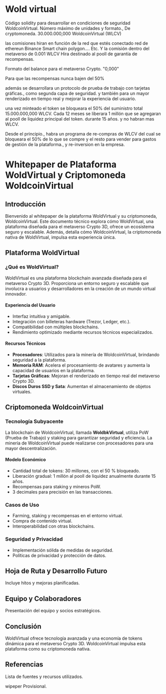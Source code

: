 # Wold virtual 
Código solidity para desarrollar 
en condiciones de seguridad WoldcoinVirtual.
Número máximo de unidades y formato.,
 De cryptomoneda.
30.000.000,000 WoldcoinVirtual (WLCV)

las comisiones hiran en función 
de la red que estés conectado red de ethereun
Binance Smart chain polygon.... Etc.
Y la comisión dentro del metaverso de 0.001 WLCV
Hira destinado al pooll de garantía de recompensas.

Formato del balance para el metaverso
Crypto.  "0,000"

Para que las recompensas nunca bajen del 50%

además se desarrollara un protocolo de prueba de trabajo con tarjetas gráficas., como segunda capa de seguridad.
y también para un mayor renderizado en tiempo real y mejorar la experiencia del usuario.


una vez minteado el token
se bloqueara el 50% del suministro total
15.000.000,000 WLCV. Cada 12 meses se liberara 1 millón que se agregaran al pooll de liquidez principal del token.
durante 15 años. y no habran mas WLCV.

Desde el principio., habra un programa de re-compras de WLCV del cual se bloqueara el 50% de lo que se compre
y el resto para vender para gastos de gestión de la plataforma., y re-inversion en la empresa.




# Whitepaper de Plataforma WoldVirtual y Criptomoneda WoldcoinVirtual

## Introducción
Bienvenido al whitepaper de la plataforma WoldVirtual y su criptomoneda, WoldcoinVirtual. Este documento técnico explora cómo WoldVirtual, una plataforma diseñada para el metaverso Crypto 3D, ofrece un ecosistema seguro y escalable. Además, detalla cómo WoldcoinVirtual, la criptomoneda nativa de WoldVirtual, impulsa esta experiencia única.

## Plataforma WoldVirtual
### ¿Qué es WoldVirtual?
WoldVirtual es una plataforma blockchain avanzada diseñada para el metaverso Crypto 3D. Proporciona un entorno seguro y escalable que involucra a usuarios y desarrolladores en la creación de un mundo virtual innovador.

#### Experiencia del Usuario
- Interfaz intuitiva y amigable.
- Integración con billeteras hardware (Trezor, Ledger, etc.).
- Compatibilidad con múltiples blockchains.
- Rendimiento optimizado mediante recursos técnicos especializados.

#### Recursos Técnicos
- **Procesadores**: Utilizados para la minería de WoldcoinVirtual, brindando seguridad a la plataforma.
- **Memoria RAM**: Acelera el procesamiento de avatares y aumenta la capacidad de usuarios en la plataforma.
- **Tarjetas Gráficas**: Mejoran el renderizado en tiempo real del metaverso Crypto 3D.
- **Discos Duros SSD y Sata**: Aumentan el almacenamiento de objetos virtuales.

## Criptomoneda WoldcoinVirtual
### Tecnología Subyacente
La blockchain de WoldcoinVirtual, llamada **WoldbkVirtual**, utiliza PoW (Prueba de Trabajo) y staking para garantizar seguridad y eficiencia. La minería de WoldcoinVirtual puede realizarse con procesadores para una mayor descentralización.

#### Modelo Económico
- Cantidad total de tokens: 30 millones, con el 50 % bloqueado.
- Liberación gradual: 1 millón al pooll de liquidez anualmente durante 15 años.
- Recompensas para staking y mineros PoW.
- 3 decimales para precisión en las transacciones.

### Casos de Uso
- Farming, staking y recompensas en el entorno virtual.
- Compra de contenido virtual.
- Interoperabilidad con otras blockchains.

### Seguridad y Privacidad
- Implementación sólida de medidas de seguridad.
- Políticas de privacidad y protección de datos.

## Hoja de Ruta y Desarrollo Futuro
Incluye hitos y mejoras planificadas.

## Equipo y Colaboradores
Presentación del equipo y socios estratégicos.

## Conclusión
WoldVirtual ofrece tecnología avanzada y una economía de tokens dinámica para el metaverso Crypto 3D. WoldcoinVirtual impulsa esta plataforma como su criptomoneda nativa.

## Referencias
Lista de fuentes y recursos utilizados.

wipeper Provisional.






